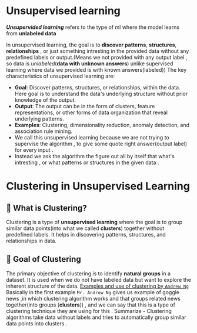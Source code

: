 # Unsupervised learning
***Unsupervided learning*** refers to the type of ml where the model learns from **unlabeled data** 

In unsupervised learning, the goal is to **discover patterns**, **structures**, **relationships** , or just something intresting in the provided data without any predefined labels or output.(Means we not provided with any output label , so data is *unlabeled*(**data with unknown answers**) unlike supervised learning where data we provided is with known answers(labeled)) The key characteristics of unsupervised learning are:
- **Goal**: Discover patterns, structures, or relationships, within the data. Here goal is to understand the data's underlying structure without prior knowledge of the output.
- **Output**: The output can be in the form of clusters, feature representations, or other forms of data organization that reveal underlying patterns.
- **Examples**: Clustering, dimensionality reduction, anomaly detection, and association rule mining.
- We call this unsupervised learning because we are not trying to supervise the algorithm , to give some quote right answer(output label) for every input .
- Instead we ask the algorithm the figure out all by itself that what's intresting , or what patterns or structures in the given data . 

# Clustering in Unsupervised Learning

## 📌 What is Clustering?
Clustering is a type of **unsupervised learning** where the goal is to group similar data points(into what we called **clusters**) together without predefined labels. It helps in discovering patterns, structures, and relationships in data.
## 🎯 Goal of Clustering
The primary objective of clustering is to identify **natural groups** in a dataset. It is used when we do not have labeled data but want to explore the inherent structure of the data.
[Examples and use of clustering by `Andrew Ng`](https://youtu.be/gG_wI_uGfIE?si=Kpk-XiI9-twsz0aj&t=137) 
Basically in the first example `Mr. Andrew Ng` gives us example of goggle news ,in which clustering algorithm works and that groups related news together(into groups (**clusters**)) , and we can say that this is a type of clustering technique they are using for this . 
Summarize - Clustering algorithms take data without labels and tries to automatically group similar data points into clusters . 